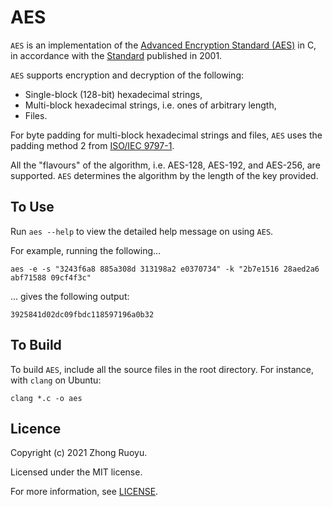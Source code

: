 # AES

`AES` is an implementation of the [Advanced Encryption Standard (AES)](https://en.wikipedia.org/wiki/Advanced_Encryption_Standard) in C, in accordance with the [Standard](https://nvlpubs.nist.gov/nistpubs/FIPS/NIST.FIPS.197.pdf) published in 2001.

`AES` supports encryption and decryption of the following:

- Single-block (128-bit) hexadecimal strings,
- Multi-block hexadecimal strings, i.e. ones of arbitrary length,
- Files.

For byte padding for multi-block hexadecimal strings and files, `AES` uses the padding method 2 from [ISO/IEC 9797-1](https://en.wikipedia.org/wiki/ISO/IEC_9797-1).

All the "flavours" of the algorithm, i.e. AES-128, AES-192, and AES-256, are supported. `AES` determines the algorithm by the length of the key provided.

## To Use

Run `aes --help` to view the detailed help message on using `AES`.

For example, running the following...

```
aes -e -s "3243f6a8 885a308d 313198a2 e0370734" -k "2b7e1516 28aed2a6 abf71588 09cf4f3c"
```

... gives the following output:

```
3925841d02dc09fbdc118597196a0b32
```

## To Build

To build `AES`, include all the source files in the root directory. For instance, with `clang` on Ubuntu:

```
clang *.c -o aes
``` 

## Licence

Copyright (c) 2021 Zhong Ruoyu.

Licensed under the MIT license.

For more information, see [LICENSE](/LICENSE).
